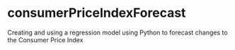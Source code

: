 # consumerPriceIndexForecast
Creating and using a regression model using Python to forecast changes to the Consumer Price Index
